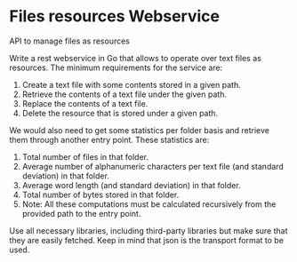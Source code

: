 # Files resources Webservice

API to manage files as resources

Write a rest webservice in Go that allows to operate over text files as resources. The minimum requirements for the service are:  
  1. Create a text file with some contents stored in a given path.  
  2. Retrieve the contents of a text file under the given path.  
  3. Replace the contents of a text file.  
  4. Delete the resource that is stored under a given path.  

We would also need to get some statistics per folder basis and retrieve them through another entry point. These statistics are:  
  1. Total number of files in that folder.  
  2. Average number of alphanumeric characters per text file (and standard deviation) in that folder.  
  3. Average word length (and standard deviation) in that folder.  
  4. Total number of bytes stored in that folder.  
  5. Note: All these computations must be calculated recursively from the provided path to the entry point.  

Use all necessary libraries, including third-party libraries but make sure that they are easily fetched. Keep in mind that json is the transport format to be used.
